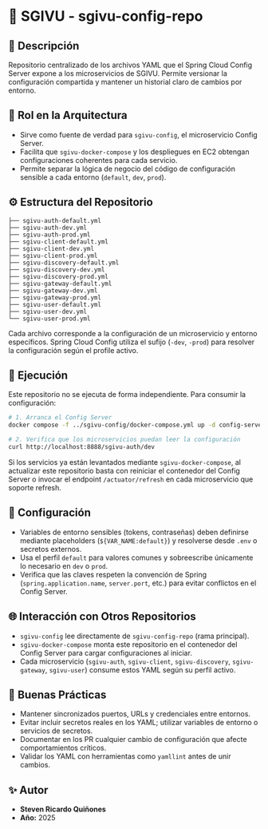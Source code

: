 # 🧩 SGIVU - sgivu-config-repo

## 📘 Descripción

Repositorio centralizado de los archivos YAML que el Spring Cloud Config Server expone a los microservicios de SGIVU. Permite versionar la configuración compartida y mantener un historial claro de cambios por entorno.

## 🧱 Rol en la Arquitectura

- Sirve como fuente de verdad para `sgivu-config`, el microservicio Config Server.
- Facilita que `sgivu-docker-compose` y los despliegues en EC2 obtengan configuraciones coherentes para cada servicio.
- Permite separar la lógica de negocio del código de configuración sensible a cada entorno (`default`, `dev`, `prod`).

## ⚙️ Estructura del Repositorio

```text
├── sgivu-auth-default.yml
├── sgivu-auth-dev.yml
├── sgivu-auth-prod.yml
├── sgivu-client-default.yml
├── sgivu-client-dev.yml
├── sgivu-client-prod.yml
├── sgivu-discovery-default.yml
├── sgivu-discovery-dev.yml
├── sgivu-discovery-prod.yml
├── sgivu-gateway-default.yml
├── sgivu-gateway-dev.yml
├── sgivu-gateway-prod.yml
├── sgivu-user-default.yml
├── sgivu-user-dev.yml
└── sgivu-user-prod.yml
```

Cada archivo corresponde a la configuración de un microservicio y entorno específicos. Spring Cloud Config utiliza el sufijo (`-dev`, `-prod`) para resolver la configuración según el profile activo.

## 🚀 Ejecución

Este repositorio no se ejecuta de forma independiente. Para consumir la configuración:

```bash
# 1. Arranca el Config Server
docker compose -f ../sgivu-config/docker-compose.yml up -d config-server

# 2. Verifica que los microservicios puedan leer la configuración
curl http://localhost:8888/sgivu-auth/dev
```

Si los servicios ya están levantados mediante `sgivu-docker-compose`, al actualizar este repositorio basta con reiniciar el contenedor del Config Server o invocar el endpoint `/actuator/refresh` en cada microservicio que soporte refresh.

## 🔧 Configuración

- Variables de entorno sensibles (tokens, contraseñas) deben definirse mediante placeholders (`${VAR_NAME:default}`) y resolverse desde `.env` o secretos externos.
- Usa el perfil `default` para valores comunes y sobreescribe únicamente lo necesario en `dev` o `prod`.
- Verifica que las claves respeten la convención de Spring (`spring.application.name`, `server.port`, etc.) para evitar conflictos en el Config Server.

## 🌐 Interacción con Otros Repositorios

- `sgivu-config` lee directamente de `sgivu-config-repo` (rama principal).
- `sgivu-docker-compose` monta este repositorio en el contenedor del Config Server para cargar configuraciones al iniciar.
- Cada microservicio (`sgivu-auth`, `sgivu-client`, `sgivu-discovery`, `sgivu-gateway`, `sgivu-user`) consume estos YAML según su perfil activo.

## 🧮 Buenas Prácticas

- Mantener sincronizados puertos, URLs y credenciales entre entornos.
- Evitar incluir secretos reales en los YAML; utilizar variables de entorno o servicios de secretos.
- Documentar en los PR cualquier cambio de configuración que afecte comportamientos críticos.
- Validar los YAML con herramientas como `yamllint` antes de unir cambios.

## ✨ Autor

- **Steven Ricardo Quiñones**
- **Año:** 2025
